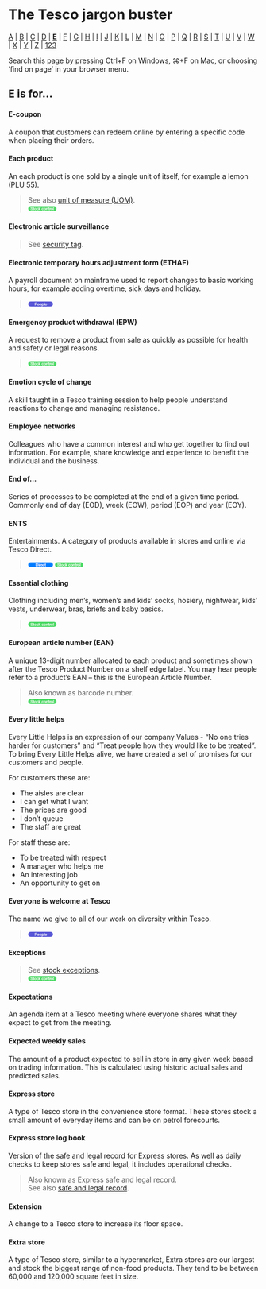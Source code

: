 # The Tesco jargon buster

[A](a.md) | [B](b.md) | [C](c.md) | [D](d.md) | [**E**](e.md) | [F](f.md) | [G](g.md) | [H](h.md) | [I](i.md) | [J](j.md) | [K](k.md) | [L](l.md) | [M](m.md) | [N](n.md) | [O](o.md) | [P](p.md) | [Q](q.md) | [R](r.md) | [S](s.md) | [T](t.md) | [U](u.md) | [V](v.md) | [W](w.md) | [X](x.md) | [Y](y.md) | [Z](z.md) | [123](123.md)

Search this page by pressing Ctrl+F on Windows, ⌘+F on Mac, or choosing ‘find on page’ in your browser menu.

## E is for…

#### E-coupon
A coupon that customers can redeem online by entering a specific code when placing their orders.

#### Each product
An each product is one sold by a single unit of itself, for example a lemon (PLU 55).
> See also [unit of measure (UOM)](u.md#unit-of-measure-uom).  
> ![Stock control](assets/images/tag-stockcontrol.png)

#### Electronic article surveillance
> See [security tag](s.md#security-tag).

#### Electronic temporary hours adjustment form (ETHAF)
A payroll document on mainframe used to report changes to basic working hours, for example adding overtime, sick days and holiday.
> ![People](assets/images/tag-people.png)

#### Emergency product withdrawal (EPW)
A request to remove a product from sale as quickly as possible for health and safety or legal reasons.  
> ![Stock control](assets/images/tag-stockcontrol.png)

#### Emotion cycle of change
A skill taught in a Tesco training session to help people understand reactions to change and managing resistance.

#### Employee networks
Colleagues who have a common interest and who get together to find out information. For example, share knowledge and experience to benefit the individual and the business.

#### End of…
Series of processes to be completed at the end of a given time period. Commonly end of day (EOD), week (EOW), period (EOP) and year (EOY).

#### ENTS
Entertainments. A category of products available in stores and online via Tesco Direct.  
> ![Direct](assets/images/tag-direct.png) ![Stock control](assets/images/tag-stockcontrol.png)

#### Essential clothing
Clothing including men’s, women’s and kids’ socks, hosiery, nightwear, kids’ vests, underwear, bras, briefs and baby basics.  
> ![Stock control](assets/images/tag-stockcontrol.png)

#### European article number (EAN)
A unique 13-digit number allocated to each product and sometimes shown after the Tesco Product Number on a shelf edge label. You may hear people refer to a product’s EAN – this is the European Article Number.  
> Also known as barcode number.  
> ![Stock control](assets/images/tag-stockcontrol.png)

#### Every little helps
Every Little Helps is an expression of our company Values - “No one tries harder for customers” and “Treat people how they would like to be treated”. To bring Every Little Helps alive, we have created a set of promises for our customers and people.

For customers these are:
- The aisles are clear
- I can get what I want
- The prices are good
- I don’t queue
- The staff are great

For staff these are:
- To be treated with respect
- A manager who helps me
- An interesting job
- An opportunity to get on

#### Everyone is welcome at Tesco
The name we give to all of our work on diversity within Tesco.
> ![People](assets/images/tag-people.png)

#### Exceptions
> See [stock exceptions](s.md#stock-exceptions).  
> ![Stock control](assets/images/tag-stockcontrol.png)

#### Expectations
An agenda item at a Tesco meeting where everyone shares what they expect to get from the meeting.

#### Expected weekly sales
The amount of a product expected to sell in store in any given week based on trading information. This is calculated using historic actual sales and predicted sales.

#### Express store
A type of Tesco store in the convenience store format. These stores stock a small amount of everyday items and can be on petrol forecourts.

#### Express store log book
Version of the safe and legal record for Express stores. As well as daily checks to keep stores safe and legal, it includes operational checks.
> Also known as Express safe and legal record.  
> See also [safe and legal record](s.md#safe-and-legal-record).

#### Extension
A change to a Tesco store to increase its floor space.

#### Extra store
A type of Tesco store, similar to a hypermarket, Extra stores are our largest and stock the biggest range of non-food products. They tend to be between 60,000 and 120,000 square feet in size.
